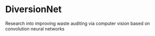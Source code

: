 # DiversionNet
Research into improving waste auditing via computer vision based on convolution neural networks
